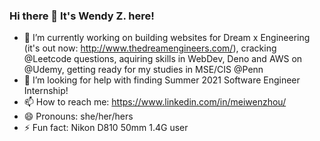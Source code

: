 ### Hi there 👋 It's Wendy Z. here! 

<!--
**wendybalaja/wendybalaja** is a ✨ _special_ ✨ repository because its `README.md` (this file) appears on your GitHub profile.

Here are some ideas to get you started:

- 🔭 I’m currently working on ...
- 🌱 I’m currently learning ...
- 👯 I’m looking to collaborate on ...
- 🤔 I’m looking for help with ...
- 💬 Ask me about ...
- 📫 How to reach me: ...
- 😄 Pronouns: ...
- ⚡ Fun fact: ...
-->

- 🔭 I’m currently working on building websites for Dream x Engineering (it's out now: http://www.thedreamengineers.com/), cracking @Leetcode questions, aquiring skills in WebDev, Deno and AWS on @Udemy, getting ready for my studies in MSE/CIS @Penn 
- 🤔 I’m looking for help with finding Summer 2021 Software Engineer Internship! 
- 📫 How to reach me: https://www.linkedin.com/in/meiwenzhou/ 
- 😄 Pronouns: she/her/hers
- ⚡ Fun fact: Nikon D810 50mm 1.4G user

